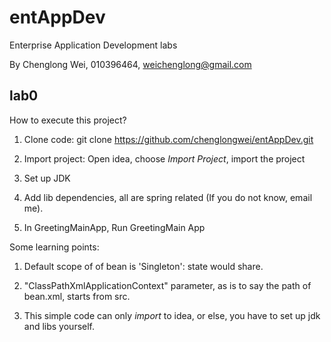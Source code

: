 # entAppDev
Enterprise Application Development labs

By Chenglong Wei, 010396464, weichenglong@gmail.com

## lab0
How to execute this project?

1. Clone code: git clone https://github.com/chenglongwei/entAppDev.git

2. Import project: Open idea, choose *Import Project*, import the project

3. Set up JDK

4. Add lib dependencies, all are spring related (If you do not know, email me).

5. In GreetingMainApp, Run GreetingMain App

Some learning points:

1. Default scope of of bean is 'Singleton': state would share.

2. "ClassPathXmlApplicationContext" parameter, as is to say the path of bean.xml, starts from src.

3. This simple code can only *import* to idea, or else, you have to set up jdk and libs yourself.
